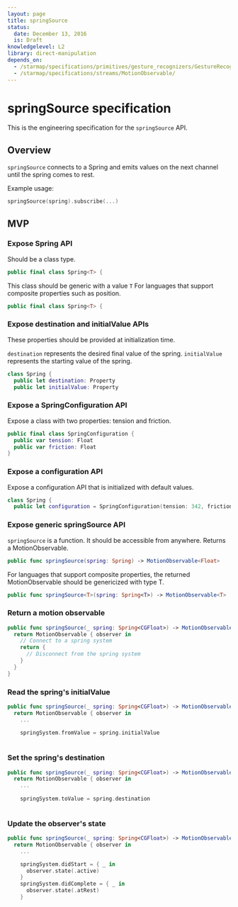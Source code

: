 ```yaml
---
layout: page
title: springSource
status:
  date: December 13, 2016
  is: Draft
knowledgelevel: L2
library: direct-manipulation
depends_on:
  - /starmap/specifications/primitives/gesture_recognizers/GestureRecognizer
  - /starmap/specifications/streams/MotionObservable/
---
```


# springSource specification

This is the engineering specification for the `springSource` API.

## Overview

`springSource` connects to a Spring and emits values on the next channel until the spring comes to
rest.

Example usage:

```swift
springSource(spring).subscribe(...)
```

## MVP

### Expose Spring API

Should be a class type.

```swift
public final class Spring<T> {
```

This class should be generic with a value `T` For languages that support composite properties such
as position.

```swift
public final class Spring<T> {
```

### Expose destination and initialValue APIs

These properties should be provided at initialization time.

`destination` represents the desired final value of the spring. `initialValue` represents the
starting value of the spring.

```swift
class Spring {
  public let destination: Property
  public let initialValue: Property
```

### Expose a SpringConfiguration API

Expose a class with two properties: tension and friction.

```swift
public final class SpringConfiguration {
  public var tension: Float
  public var friction: Float
}
```

### Expose a configuration API

Expose a configuration API that is initialized with default values.

```swift
class Spring {
  public let configuration = SpringConfiguration(tension: 342, friction: 30)
```

### Expose generic springSource API

`springSource` is a function. It should be accessible from anywhere. Returns a MotionObservable.

```swift
public func springSource(spring: Spring) -> MotionObservable<Float>
```

For languages that support composite properties, the returned MotionObservable should be genericized
with type T.

```swift
public func springSource<T>(spring: Spring<T>) -> MotionObservable<T>
```

### Return a motion observable

```swift
public func springSource(_ spring: Spring<CGFloat>) -> MotionObservable<CGFloat> {
  return MotionObservable { observer in
    // Connect to a spring system
    return {
      // Disconnect from the spring system
    }
  }
}
```

### Read the spring's initialValue

```swift
public func springSource(_ spring: Spring<CGFloat>) -> MotionObservable<CGFloat> {
  return MotionObservable { observer in
    ...
    
    springSystem.fromValue = spring.initialValue
    
```

### Set the spring's destination

```swift
public func springSource(_ spring: Spring<CGFloat>) -> MotionObservable<CGFloat> {
  return MotionObservable { observer in
    ...
    
    springSystem.toValue = spring.destination
    
```

### Update the observer's state

```swift
public func springSource(_ spring: Spring<CGFloat>) -> MotionObservable<CGFloat> {
  return MotionObservable { observer in
    ...

    springSystem.didStart = { _ in
      observer.state(.active)
    }
    springSystem.didComplete = { _ in
      observer.state(.atRest)
    }
```
